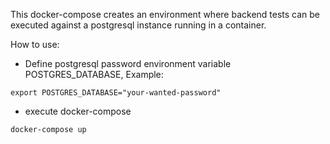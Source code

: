 <!--
SPDX-FileCopyrightText: 2022 The Aalto Grades Developers

SPDX-License-Identifier: MIT
-->

This docker-compose creates an environment where backend tests can be executed against a postgresql instance running in a container.

How to use:
- Define postgresql password environment variable POSTGRES_DATABASE, Example:
```
export POSTGRES_DATABASE="your-wanted-password"
```
- execute docker-compose
```
docker-compose up
```
